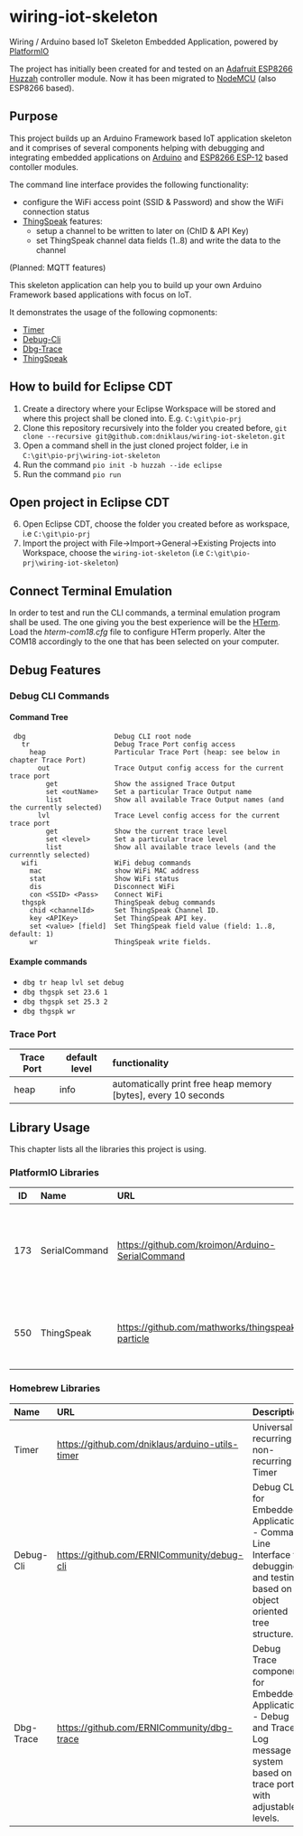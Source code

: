 # wiring-iot-skeleton
Wiring / Arduino based IoT Skeleton Embedded Application, powered by [PlatformIO](http://platformio.org "Cross-platform build system")

The project has initially been created for and tested on an [Adafruit ESP8266 Huzzah](https://www.adafruit.com/product/2471 "Adafruit HUZZAH ESP8266 Breakout") controller module. Now it has been migrated to [NodeMCU](http://nodemcu.com/index_en.html "NodeMCU Connect Things EASY") (also ESP8266 based).

## Purpose
This project builds up an Arduino Framework based IoT application skeleton and it comprises of several components helping with debugging and integrating embedded applications on [Arduino](http://arduino.cc) and [ESP8266 ESP-12](https://en.wikipedia.org/wiki/ESP8266) based contoller modules.

The command line interface provides the following functionality:  

* configure the WiFi access point (SSID & Password) and show the WiFi connection status
* [ThingSpeak](http://thingspeak.com) features:
  * setup a  channel to be written to later on (ChID & API Key)
  * set ThingSpeak channel data fields (1..8) and write the data to the channel

(Planned: MQTT features)

This skeleton application can help you to build up your own Arduino Framework based applications with focus on IoT. 

It demonstrates the usage of the following copmonents:

* [Timer](https://github.com/dniklaus/arduino-utils-timer)
* [Debug-Cli](https://github.com/ERNICommunity/debug-cli)
* [Dbg-Trace](https://github.com/ERNICommunity/dbg-trace)
* [ThingSpeak](https://github.com/mathworks/thingspeak-particle)

## How to build for Eclipse CDT
  1. Create a directory where your Eclipse Workspace will be stored and where this project shall be cloned into. E.g. `C:\git\pio-prj`
  2. Clone this repository recursively into the folder you created before, `git clone --recursive git@github.com:dniklaus/wiring-iot-skeleton.git`
  3. Open a command shell in the just cloned project folder, i.e in `C:\git\pio-prj\wiring-iot-skeleton`
  4. Run the command `pio init -b huzzah --ide eclipse`
  5. Run the command `pio run`

## Open project in Eclipse CDT
  6. Open Eclipse CDT, choose the folder you created before as workspace, i.e `C:\git\pio-prj`
  7. Import the project with File->Import->General->Existing Projects into Workspace, choose the `wiring-iot-skeleton` (i.e `C:\git\pio-prj\wiring-iot-skeleton`)

## Connect Terminal Emulation
In order to test and run the CLI commands, a terminal emulation program shall be used. The one giving you the best experience will be the [HTerm](http://www.der-hammer.info/terminal/). 
Load the _hterm-com18.cfg_ file to configure HTerm properly. Alter the COM18 accordingly to the one that has been selected on your computer.

## Debug Features
### Debug CLI Commands
#### Command Tree
     dbg                      Debug CLI root node
       tr                     Debug Trace Port config access
         heap                 Particular Trace Port (heap: see below in chapter Trace Port)
           out                Trace Output config access for the current trace port
             get              Show the assigned Trace Output
             set <outName>    Set a particular Trace Output name
             list             Show all available Trace Output names (and the currently selected)
           lvl                Trace Level config access for the current trace port
             get              Show the current trace level
             set <level>      Set a particular trace level
             list             Show all available trace levels (and the currenntly selected)
       wifi                   WiFi debug commands
         mac                  show WiFi MAC address
         stat                 Show WiFi status
         dis                  Disconnect WiFi
         con <SSID> <Pass>    Connect WiFi
       thgspk                 ThingSpeak debug commands
         chid <channelId>     Set ThingSpeak Channel ID.
         key <APIKey>         Set ThingSpeak API key.
         set <value> [field]  Set ThingSpeak field value (field: 1..8, default: 1)
         wr                   ThingSpeak write fields.

#### Example commands
* `dbg tr heap lvl set debug`
* `dbg thgspk set 23.6 1`
* `dbg thgspk set 25.3 2`
* `dbg thgspk wr`


### Trace Port
|Trace Port|default level|functionality|
|----------|-------------|:------------|
|heap|info|automatically print free heap memory [bytes], every 10 seconds|

## Library Usage
This chapter lists all the libraries this project is using.

### PlatformIO Libraries
|ID|Name|URL|Description|
|--|:---|:--|:----------|
|173|SerialCommand|https://github.com/kroimon/Arduino-SerialCommand|A Wiring/Arduino library to tokenize and parse commands received over a serial port.|
|550|ThingSpeak|https://github.com/mathworks/thingspeak-particle|"MathWorks": ThingSpeak Communication Library for Arduino & ESP8266|


### Homebrew Libraries
|Name|URL|Description|
|:------|:---------------------|:-------------------------------|
|Timer|https://github.com/dniklaus/arduino-utils-timer|Universal recurring or non-recurring Timer|
|Debug-Cli|https://github.com/ERNICommunity/debug-cli|Debug CLI for Embedded Applications - Command Line Interface for debugging and testing based on object oriented tree structure.|
|Dbg-Trace|https://github.com/ERNICommunity/dbg-trace|Debug Trace component for Embedded Applications - Debug and Trace Log message system based on trace ports with adjustable levels.|


